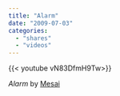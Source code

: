 ```yaml
---
title: "Alarm"
date: "2009-07-03"
categories:
  - "shares"
  - "videos"
---
```


<div style="width: 70vw;">{{< youtube vN83DfmH9Tw>}}</div>

_Alarm_ by [Mesai](http://www.mesai.co.kr/)
